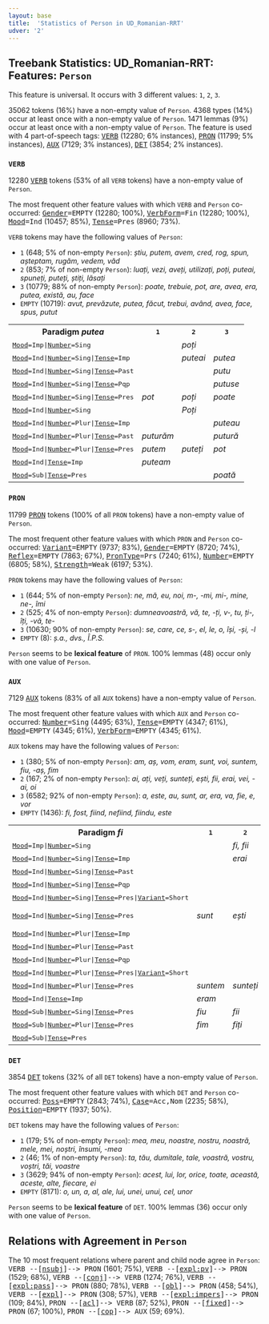 ```yaml
---
layout: base
title:  'Statistics of Person in UD_Romanian-RRT'
udver: '2'
---
```


## Treebank Statistics: UD_Romanian-RRT: Features: `Person`

This feature is universal.
It occurs with 3 different values: `1`, `2`, `3`.

35062 tokens (16%) have a non-empty value of `Person`.
4368 types (14%) occur at least once with a non-empty value of `Person`.
1471 lemmas (9%) occur at least once with a non-empty value of `Person`.
The feature is used with 4 part-of-speech tags: <tt><a href="ro_rrt-pos-VERB.html">VERB</a></tt> (12280; 6% instances), <tt><a href="ro_rrt-pos-PRON.html">PRON</a></tt> (11799; 5% instances), <tt><a href="ro_rrt-pos-AUX.html">AUX</a></tt> (7129; 3% instances), <tt><a href="ro_rrt-pos-DET.html">DET</a></tt> (3854; 2% instances).

### `VERB`

12280 <tt><a href="ro_rrt-pos-VERB.html">VERB</a></tt> tokens (53% of all `VERB` tokens) have a non-empty value of `Person`.

The most frequent other feature values with which `VERB` and `Person` co-occurred: <tt><a href="ro_rrt-feat-Gender.html">Gender</a></tt><tt>=EMPTY</tt> (12280; 100%), <tt><a href="ro_rrt-feat-VerbForm.html">VerbForm</a></tt><tt>=Fin</tt> (12280; 100%), <tt><a href="ro_rrt-feat-Mood.html">Mood</a></tt><tt>=Ind</tt> (10457; 85%), <tt><a href="ro_rrt-feat-Tense.html">Tense</a></tt><tt>=Pres</tt> (8960; 73%).

`VERB` tokens may have the following values of `Person`:

* `1` (648; 5% of non-empty `Person`): <em>știu, putem, avem, cred, rog, spun, așteptam, rugăm, vedem, văd</em>
* `2` (853; 7% of non-empty `Person`): <em>luați, vezi, aveți, utilizați, poți, puteai, spuneți, puteți, știți, lăsați</em>
* `3` (10779; 88% of non-empty `Person`): <em>poate, trebuie, pot, are, avea, era, putea, există, au, face</em>
* `EMPTY` (10719): <em>avut, prevăzute, putea, făcut, trebui, având, avea, face, spus, putut</em>

<table>
  <tr><th>Paradigm <i>putea</i></th><th><tt>1</tt></th><th><tt>2</tt></th><th><tt>3</tt></th></tr>
  <tr><td><tt><tt><a href="ro_rrt-feat-Mood.html">Mood</a></tt><tt>=Imp</tt>|<tt><a href="ro_rrt-feat-Number.html">Number</a></tt><tt>=Sing</tt></tt></td><td></td><td><em>poți</em></td><td></td></tr>
  <tr><td><tt><tt><a href="ro_rrt-feat-Mood.html">Mood</a></tt><tt>=Ind</tt>|<tt><a href="ro_rrt-feat-Number.html">Number</a></tt><tt>=Sing</tt>|<tt><a href="ro_rrt-feat-Tense.html">Tense</a></tt><tt>=Imp</tt></tt></td><td></td><td><em>puteai</em></td><td><em>putea</em></td></tr>
  <tr><td><tt><tt><a href="ro_rrt-feat-Mood.html">Mood</a></tt><tt>=Ind</tt>|<tt><a href="ro_rrt-feat-Number.html">Number</a></tt><tt>=Sing</tt>|<tt><a href="ro_rrt-feat-Tense.html">Tense</a></tt><tt>=Past</tt></tt></td><td></td><td></td><td><em>putu</em></td></tr>
  <tr><td><tt><tt><a href="ro_rrt-feat-Mood.html">Mood</a></tt><tt>=Ind</tt>|<tt><a href="ro_rrt-feat-Number.html">Number</a></tt><tt>=Sing</tt>|<tt><a href="ro_rrt-feat-Tense.html">Tense</a></tt><tt>=Pqp</tt></tt></td><td></td><td></td><td><em>putuse</em></td></tr>
  <tr><td><tt><tt><a href="ro_rrt-feat-Mood.html">Mood</a></tt><tt>=Ind</tt>|<tt><a href="ro_rrt-feat-Number.html">Number</a></tt><tt>=Sing</tt>|<tt><a href="ro_rrt-feat-Tense.html">Tense</a></tt><tt>=Pres</tt></tt></td><td><em>pot</em></td><td><em>poți</em></td><td><em>poate</em></td></tr>
  <tr><td><tt><tt><a href="ro_rrt-feat-Mood.html">Mood</a></tt><tt>=Ind</tt>|<tt><a href="ro_rrt-feat-Number.html">Number</a></tt><tt>=Sing</tt></tt></td><td></td><td><em>Poți</em></td><td></td></tr>
  <tr><td><tt><tt><a href="ro_rrt-feat-Mood.html">Mood</a></tt><tt>=Ind</tt>|<tt><a href="ro_rrt-feat-Number.html">Number</a></tt><tt>=Plur</tt>|<tt><a href="ro_rrt-feat-Tense.html">Tense</a></tt><tt>=Imp</tt></tt></td><td></td><td></td><td><em>puteau</em></td></tr>
  <tr><td><tt><tt><a href="ro_rrt-feat-Mood.html">Mood</a></tt><tt>=Ind</tt>|<tt><a href="ro_rrt-feat-Number.html">Number</a></tt><tt>=Plur</tt>|<tt><a href="ro_rrt-feat-Tense.html">Tense</a></tt><tt>=Past</tt></tt></td><td><em>puturăm</em></td><td></td><td><em>putură</em></td></tr>
  <tr><td><tt><tt><a href="ro_rrt-feat-Mood.html">Mood</a></tt><tt>=Ind</tt>|<tt><a href="ro_rrt-feat-Number.html">Number</a></tt><tt>=Plur</tt>|<tt><a href="ro_rrt-feat-Tense.html">Tense</a></tt><tt>=Pres</tt></tt></td><td><em>putem</em></td><td><em>puteți</em></td><td><em>pot</em></td></tr>
  <tr><td><tt><tt><a href="ro_rrt-feat-Mood.html">Mood</a></tt><tt>=Ind</tt>|<tt><a href="ro_rrt-feat-Tense.html">Tense</a></tt><tt>=Imp</tt></tt></td><td><em>puteam</em></td><td></td><td></td></tr>
  <tr><td><tt><tt><a href="ro_rrt-feat-Mood.html">Mood</a></tt><tt>=Sub</tt>|<tt><a href="ro_rrt-feat-Tense.html">Tense</a></tt><tt>=Pres</tt></tt></td><td></td><td></td><td><em>poată</em></td></tr>
</table>

### `PRON`

11799 <tt><a href="ro_rrt-pos-PRON.html">PRON</a></tt> tokens (100% of all `PRON` tokens) have a non-empty value of `Person`.

The most frequent other feature values with which `PRON` and `Person` co-occurred: <tt><a href="ro_rrt-feat-Variant.html">Variant</a></tt><tt>=EMPTY</tt> (9737; 83%), <tt><a href="ro_rrt-feat-Gender.html">Gender</a></tt><tt>=EMPTY</tt> (8720; 74%), <tt><a href="ro_rrt-feat-Reflex.html">Reflex</a></tt><tt>=EMPTY</tt> (7863; 67%), <tt><a href="ro_rrt-feat-PronType.html">PronType</a></tt><tt>=Prs</tt> (7240; 61%), <tt><a href="ro_rrt-feat-Number.html">Number</a></tt><tt>=EMPTY</tt> (6805; 58%), <tt><a href="ro_rrt-feat-Strength.html">Strength</a></tt><tt>=Weak</tt> (6197; 53%).

`PRON` tokens may have the following values of `Person`:

* `1` (644; 5% of non-empty `Person`): <em>ne, mă, eu, noi, m-, -mi, mi-, mine, ne-, îmi</em>
* `2` (525; 4% of non-empty `Person`): <em>dumneavoastră, vă, te, -ți, v-, tu, ți-, îți, -vă, te-</em>
* `3` (10630; 90% of non-empty `Person`): <em>se, care, ce, s-, el, le, o, își, -și, -l</em>
* `EMPTY` (8): <em>ș.a., dvs., Î.P.S.</em>

`Person` seems to be **lexical feature** of `PRON`. 100% lemmas (48) occur only with one value of `Person`.

### `AUX`

7129 <tt><a href="ro_rrt-pos-AUX.html">AUX</a></tt> tokens (83% of all `AUX` tokens) have a non-empty value of `Person`.

The most frequent other feature values with which `AUX` and `Person` co-occurred: <tt><a href="ro_rrt-feat-Number.html">Number</a></tt><tt>=Sing</tt> (4495; 63%), <tt><a href="ro_rrt-feat-Tense.html">Tense</a></tt><tt>=EMPTY</tt> (4347; 61%), <tt><a href="ro_rrt-feat-Mood.html">Mood</a></tt><tt>=EMPTY</tt> (4345; 61%), <tt><a href="ro_rrt-feat-VerbForm.html">VerbForm</a></tt><tt>=EMPTY</tt> (4345; 61%).

`AUX` tokens may have the following values of `Person`:

* `1` (380; 5% of non-empty `Person`): <em>am, aș, vom, eram, sunt, voi, suntem, fiu, -aș, fim</em>
* `2` (167; 2% of non-empty `Person`): <em>ai, ați, veți, sunteți, ești, fii, erai, vei, -ai, oi</em>
* `3` (6582; 92% of non-empty `Person`): <em>a, este, au, sunt, ar, era, va, fie, e, vor</em>
* `EMPTY` (1436): <em>fi, fost, fiind, nefiind, fiindu, este</em>

<table>
  <tr><th>Paradigm <i>fi</i></th><th><tt>1</tt></th><th><tt>2</tt></th><th><tt>3</tt></th></tr>
  <tr><td><tt><tt><a href="ro_rrt-feat-Mood.html">Mood</a></tt><tt>=Imp</tt>|<tt><a href="ro_rrt-feat-Number.html">Number</a></tt><tt>=Sing</tt></tt></td><td></td><td><em>fi, fii</em></td><td></td></tr>
  <tr><td><tt><tt><a href="ro_rrt-feat-Mood.html">Mood</a></tt><tt>=Ind</tt>|<tt><a href="ro_rrt-feat-Number.html">Number</a></tt><tt>=Sing</tt>|<tt><a href="ro_rrt-feat-Tense.html">Tense</a></tt><tt>=Imp</tt></tt></td><td></td><td><em>erai</em></td><td><em>era</em></td></tr>
  <tr><td><tt><tt><a href="ro_rrt-feat-Mood.html">Mood</a></tt><tt>=Ind</tt>|<tt><a href="ro_rrt-feat-Number.html">Number</a></tt><tt>=Sing</tt>|<tt><a href="ro_rrt-feat-Tense.html">Tense</a></tt><tt>=Past</tt></tt></td><td></td><td></td><td><em>fu</em></td></tr>
  <tr><td><tt><tt><a href="ro_rrt-feat-Mood.html">Mood</a></tt><tt>=Ind</tt>|<tt><a href="ro_rrt-feat-Number.html">Number</a></tt><tt>=Sing</tt>|<tt><a href="ro_rrt-feat-Tense.html">Tense</a></tt><tt>=Pqp</tt></tt></td><td></td><td></td><td><em>fusese</em></td></tr>
  <tr><td><tt><tt><a href="ro_rrt-feat-Mood.html">Mood</a></tt><tt>=Ind</tt>|<tt><a href="ro_rrt-feat-Number.html">Number</a></tt><tt>=Sing</tt>|<tt><a href="ro_rrt-feat-Tense.html">Tense</a></tt><tt>=Pres</tt>|<tt><a href="ro_rrt-feat-Variant.html">Variant</a></tt><tt>=Short</tt></tt></td><td></td><td></td><td><em>-i, E-</em></td></tr>
  <tr><td><tt><tt><a href="ro_rrt-feat-Mood.html">Mood</a></tt><tt>=Ind</tt>|<tt><a href="ro_rrt-feat-Number.html">Number</a></tt><tt>=Sing</tt>|<tt><a href="ro_rrt-feat-Tense.html">Tense</a></tt><tt>=Pres</tt></tt></td><td><em>sunt</em></td><td><em>ești</em></td><td><em>este, e, Sunt, îi</em></td></tr>
  <tr><td><tt><tt><a href="ro_rrt-feat-Mood.html">Mood</a></tt><tt>=Ind</tt>|<tt><a href="ro_rrt-feat-Number.html">Number</a></tt><tt>=Plur</tt>|<tt><a href="ro_rrt-feat-Tense.html">Tense</a></tt><tt>=Imp</tt></tt></td><td></td><td></td><td><em>erau</em></td></tr>
  <tr><td><tt><tt><a href="ro_rrt-feat-Mood.html">Mood</a></tt><tt>=Ind</tt>|<tt><a href="ro_rrt-feat-Number.html">Number</a></tt><tt>=Plur</tt>|<tt><a href="ro_rrt-feat-Tense.html">Tense</a></tt><tt>=Past</tt></tt></td><td></td><td></td><td><em>fură</em></td></tr>
  <tr><td><tt><tt><a href="ro_rrt-feat-Mood.html">Mood</a></tt><tt>=Ind</tt>|<tt><a href="ro_rrt-feat-Number.html">Number</a></tt><tt>=Plur</tt>|<tt><a href="ro_rrt-feat-Tense.html">Tense</a></tt><tt>=Pqp</tt></tt></td><td></td><td></td><td><em>fuseseră</em></td></tr>
  <tr><td><tt><tt><a href="ro_rrt-feat-Mood.html">Mood</a></tt><tt>=Ind</tt>|<tt><a href="ro_rrt-feat-Number.html">Number</a></tt><tt>=Plur</tt>|<tt><a href="ro_rrt-feat-Tense.html">Tense</a></tt><tt>=Pres</tt>|<tt><a href="ro_rrt-feat-Variant.html">Variant</a></tt><tt>=Short</tt></tt></td><td></td><td></td><td><em>-s</em></td></tr>
  <tr><td><tt><tt><a href="ro_rrt-feat-Mood.html">Mood</a></tt><tt>=Ind</tt>|<tt><a href="ro_rrt-feat-Number.html">Number</a></tt><tt>=Plur</tt>|<tt><a href="ro_rrt-feat-Tense.html">Tense</a></tt><tt>=Pres</tt></tt></td><td><em>suntem</em></td><td><em>sunteți</em></td><td><em>sunt</em></td></tr>
  <tr><td><tt><tt><a href="ro_rrt-feat-Mood.html">Mood</a></tt><tt>=Ind</tt>|<tt><a href="ro_rrt-feat-Tense.html">Tense</a></tt><tt>=Imp</tt></tt></td><td><em>eram</em></td><td></td><td></td></tr>
  <tr><td><tt><tt><a href="ro_rrt-feat-Mood.html">Mood</a></tt><tt>=Sub</tt>|<tt><a href="ro_rrt-feat-Number.html">Number</a></tt><tt>=Sing</tt>|<tt><a href="ro_rrt-feat-Tense.html">Tense</a></tt><tt>=Pres</tt></tt></td><td><em>fiu</em></td><td><em>fii</em></td><td></td></tr>
  <tr><td><tt><tt><a href="ro_rrt-feat-Mood.html">Mood</a></tt><tt>=Sub</tt>|<tt><a href="ro_rrt-feat-Number.html">Number</a></tt><tt>=Plur</tt>|<tt><a href="ro_rrt-feat-Tense.html">Tense</a></tt><tt>=Pres</tt></tt></td><td><em>fim</em></td><td><em>fiți</em></td><td></td></tr>
  <tr><td><tt><tt><a href="ro_rrt-feat-Mood.html">Mood</a></tt><tt>=Sub</tt>|<tt><a href="ro_rrt-feat-Tense.html">Tense</a></tt><tt>=Pres</tt></tt></td><td></td><td></td><td><em>fie</em></td></tr>
</table>

### `DET`

3854 <tt><a href="ro_rrt-pos-DET.html">DET</a></tt> tokens (32% of all `DET` tokens) have a non-empty value of `Person`.

The most frequent other feature values with which `DET` and `Person` co-occurred: <tt><a href="ro_rrt-feat-Poss.html">Poss</a></tt><tt>=EMPTY</tt> (2843; 74%), <tt><a href="ro_rrt-feat-Case.html">Case</a></tt><tt>=Acc,Nom</tt> (2235; 58%), <tt><a href="ro_rrt-feat-Position.html">Position</a></tt><tt>=EMPTY</tt> (1937; 50%).

`DET` tokens may have the following values of `Person`:

* `1` (179; 5% of non-empty `Person`): <em>mea, meu, noastre, nostru, noastră, mele, mei, noștri, însumi, -mea</em>
* `2` (46; 1% of non-empty `Person`): <em>ta, tău, dumitale, tale, voastră, vostru, voștri, tăi, voastre</em>
* `3` (3629; 94% of non-empty `Person`): <em>acest, lui, lor, orice, toate, această, aceste, alte, fiecare, ei</em>
* `EMPTY` (8171): <em>o, un, a, al, ale, lui, unei, unui, cel, unor</em>

`Person` seems to be **lexical feature** of `DET`. 100% lemmas (36) occur only with one value of `Person`.

## Relations with Agreement in `Person`

The 10 most frequent relations where parent and child node agree in `Person`:
<tt>VERB --[<tt><a href="ro_rrt-dep-nsubj.html">nsubj</a></tt>]--> PRON</tt> (1601; 75%),
<tt>VERB --[<tt><a href="ro_rrt-dep-expl-pv.html">expl:pv</a></tt>]--> PRON</tt> (1529; 68%),
<tt>VERB --[<tt><a href="ro_rrt-dep-conj.html">conj</a></tt>]--> VERB</tt> (1274; 76%),
<tt>VERB --[<tt><a href="ro_rrt-dep-expl-pass.html">expl:pass</a></tt>]--> PRON</tt> (880; 78%),
<tt>VERB --[<tt><a href="ro_rrt-dep-obl.html">obl</a></tt>]--> PRON</tt> (458; 54%),
<tt>VERB --[<tt><a href="ro_rrt-dep-expl.html">expl</a></tt>]--> PRON</tt> (308; 57%),
<tt>VERB --[<tt><a href="ro_rrt-dep-expl-impers.html">expl:impers</a></tt>]--> PRON</tt> (109; 84%),
<tt>PRON --[<tt><a href="ro_rrt-dep-acl.html">acl</a></tt>]--> VERB</tt> (87; 52%),
<tt>PRON --[<tt><a href="ro_rrt-dep-fixed.html">fixed</a></tt>]--> PRON</tt> (67; 100%),
<tt>PRON --[<tt><a href="ro_rrt-dep-cop.html">cop</a></tt>]--> AUX</tt> (59; 69%).

